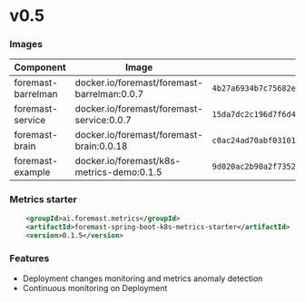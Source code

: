


# v0.5

### Images

Component | Image | Sha256 hash
--------- | ----------- | ---------
foremast-barrelman | docker.io/foremast/foremast-barrelman:0.0.7 | `4b27a6934b7c75682e215291c86fc158ff6a029207ab85b00f81b531840da1d5`
foremast-service | docker.io/foremast/foremast-service:0.0.7 | `15da7dc2c196d7f6d4a85b2f53298f3b5cace9474243eb53041d5c1625ada08e`
foremast-brain | docker.io/foremast/foremast-brain:0.0.18 | `c0ac24ad70abf03101a0b91396fa6feaeece935ebf08a6861e0ddda33d5b9659`
foremast-example | docker.io/foremast/k8s-metrics-demo:0.1.5 | `9d020ac2b90a2f7352277bdc095e07866f35ebf1c928aa6efdf992693df1e48c`

### Metrics starter
```xml
    <groupId>ai.foremast.metrics</groupId>
    <artifactId>foremast-spring-boot-k8s-metrics-starter</artifactId>
    <version>0.1.5</version>
```

### Features

- Deployment changes monitoring and metrics anomaly detection
- Continuous monitoring on Deployment
